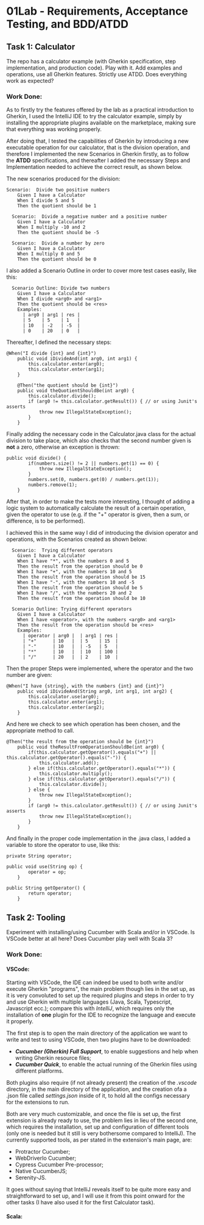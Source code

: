 # 01Lab - Requirements, Acceptance Testing, and BDD/ATDD

## Task 1: Calculator
The repo has a calculator example (with Gherkin specification, step implementation, and production code). Play with it. 
Add examples and operations, use all Gherkin features. Strictly use ATDD. Does everything work as expected?

### Work Done:

As to firstly try the features offered by the lab as a practical introduction to Gherkin, I used the IntelliJ IDE to try
the calculator example, simply by installing the appropriate plugins available on the marketplace, making sure that
everything was working properly.

After doing that, I tested the capabilities of Gherkin by introducing a new executable operation for our calculator, that
is the division operation, and therefore I implemented the new Scenarios in Gherkin firstly, as to follow the **ATDD**
specifications, and thereafter I added the necessary Steps and Implementation needed to achieve the correct result, as
shown below.

The new scenarios produced for the division:
```
Scenario:  Divide two positive numbers
    Given I have a Calculator
    When I divide 5 and 5
    Then the quotient should be 1
```

```
  Scenario:  Divide a negative number and a positive number
    Given I have a Calculator
    When I multiply -10 and 2
    Then the quotient should be -5
```

```
  Scenario:  Divide a number by zero
    Given I have a Calculator
    When I multiply 0 and 5
    Then the quotient should be 0
```

I also added a Scenario Outline in order to cover more test cases easily, like this:
```
  Scenario Outline: Divide two numbers
    Given I have a Calculator
    When I divide <arg0> and <arg1>
    Then the quotient should be <res>
    Examples:
      | arg0 | arg1 | res |
      | 5    | 5    | 1   |
      | 10   | -2   | -5  |
      | 0    | 20   | 0   |
```

Thereafter, I defined the necessary steps:

```
@When("I divide {int} and {int}")
    public void iDivideAnd(int arg0, int arg1) {
        this.calculator.enter(arg0);
        this.calculator.enter(arg1);
    }
```

```
    @Then("the quotient should be {int}")
    public void theQuotientShouldBe(int arg0) {
        this.calculator.divide();
        if (arg0 != this.calculator.getResult()) { // or using Junit's asserts
            throw new IllegalStateException();
        }
    }
```

Finally adding the necessary code in the Calculator.java class for the actual division to take place, which also checks
that the second number given is **not** a zero, otherwise an exception is thrown:

```
public void divide() {
        if(numbers.size() != 2 || numbers.get(1) == 0) {
            throw new IllegalStateException();
        }
        numbers.set(0, numbers.get(0) / numbers.get(1));
        numbers.remove(1);
    }
```

After that, in order to make the tests more interesting, I thought of adding a logic system to automatically calculate the
result of a certain operation, given the operator to use (e.g. if the "+" operator is given, then a sum, or difference,
is to be performed).

I achieved this in the same way I did of introducing the division operator and operations, with the Scenarios created as
shown below:

```
  Scenario:  Trying different operators
    Given I have a Calculator
    When I have "*", with the numbers 0 and 5
    Then the result from the operation should be 0
    When I have "+", with the numbers 10 and 5
    Then the result from the operation should be 15
    When I have "-", with the numbers 10 and -5
    Then the result from the operation should be 5
    When I have "/", with the numbers 20 and 2
    Then the result from the operation should be 10
```

```
  Scenario Outline: Trying different operators
    Given I have a Calculator
    When I have <operator>, with the numbers <arg0> and <arg1>
    Then the result from the operation should be <res>
    Examples:
      | operator | arg0 |  | arg1 | res |
      | "+"      | 10   |  | 5    | 15  |
      | "-"      | 10   |  | -5   | 5   |
      | "*"      | 10   |  | 10   | 100 |
      | "/"      | 20   |  | 2    | 10  |
```

Then the proper Steps were implemented, where the operator and the two number are given:

```
@When("I have {string}, with the numbers {int} and {int}")
    public void iDivideAnd(String arg0, int arg1, int arg2) {
        this.calculator.use(arg0);
        this.calculator.enter(arg1);
        this.calculator.enter(arg2);
    }
```

And here we check to see which operation has been chosen, and the appropriate method to call.

```
@Then("the result from the operation should be {int}")
    public void theResultFromOperationShouldBe(int arg0) {
        if(this.calculator.getOperator().equals("+") || this.calculator.getOperator().equals("-")) {
            this.calculator.add();
        } else if(this.calculator.getOperator().equals("*")) {
            this.calculator.multiply();
        } else if(this.calculator.getOperator().equals("/")) {
            this.calculator.divide();
        } else {
            throw new IllegalStateException();
        }
        if (arg0 != this.calculator.getResult()) { // or using Junit's asserts
            throw new IllegalStateException();
        }
    }
```

And finally in the proper code implementation in the .java class, I added a variable to store the operator to use, like 
this:

```
private String operator;
```

```
public void use(String op) {
        operator = op;
    }
```

```
public String getOperator() {
        return operator;
    }
```


## Task 2: Tooling
Experiment with installing/using Cucumber with Scala and/or in VSCode. Is VSCode better at all here? Does Cucumber play 
well with Scala 3?

### Work Done:

#### **VSCode**:

Starting with VSCode, the IDE can indeed be used to both write and/or execute Gherkin "programs", the main problem
though lies in the set up, as it is very convoluted to set up the required plugins and steps in order to try and use
Gherkin with multiple languages (Java, Scala, Typescript, Javascript ecc.); compare this with *IntelliJ*, which requires
only the installation of **one** plugin for the IDE to recognize the language and execute it properly.

The first step is to open the main directory of the application we want to write and test to using VSCode, then two
plugins have to be downloaded:

* ***Cucumber (Gherkin) Full Support***, to enable suggestions and help when writing Gherkin resource files;
* ***Cucumber Quick***, to enable the actual running of the Gherkin files using different platforms.

Both plugins also require (if not already present) the creation of the *.vscode* directory, in the main directory of the
application, and the creation ofa a .json file called *settings.json* inside of it, to hold all the configs necessary
for the extensions to run. 

Both are very much customizable, and once the file is set up, the first extension is already ready to use, the problem lies
in lieu of the second one, which requires the installation, set up and configuration of different tools (only one is
needed but it still is very bothersome compared to IntelliJ). The currently supported tools, as per stated in the
extension's main page, are:

* Protractor Cucumber;
* WebDriverIo Cucumber;
* Cypress Cucumber Pre-processor;
* Native CucumberJS;
* Serenity-JS.

It goes without saying that IntelliJ reveals itself to be quite more easy and straightforward to set up, and I will use
it from this point onward for the other tasks (I have also used it for the first Calculator task).


#### **Scala**:


